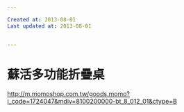 ```yaml
---

Created at: 2013-08-01
Last updated at: 2013-08-01


---
```


# 蘇活多功能折疊桌


<http://m.momoshop.com.tw/goods.momo?i_code=1724047&mdiv=8100200000-bt_8_012_01&ctype=B>


